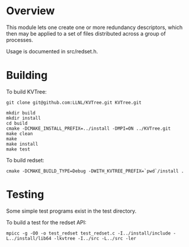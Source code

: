 # Overview
This module lets one create one or more redundancy descriptors,
which then may be applied to a set of files distributed across a group of processes.

Usage is documented in src/redset.h.

# Building

To build KVTree:

    git clone git@github.com:LLNL/KVTree.git KVTree.git

    mkdir build
    mkdir install
    cd build
    cmake -DCMAKE_INSTALL_PREFIX=../install -DMPI=ON ../KVTree.git
    make clean
    make
    make install
    make test

To build redset:

    cmake -DCMAKE_BUILD_TYPE=Debug -DWITH_KVTREE_PREFIX=`pwd`/install .

# Testing
Some simple test programs exist in the test directory.

To build a test for the redset API:

    mpicc -g -O0 -o test_redset test_redset.c -I../install/include -L../install/lib64 -lkvtree -I../src -L../src -ler
